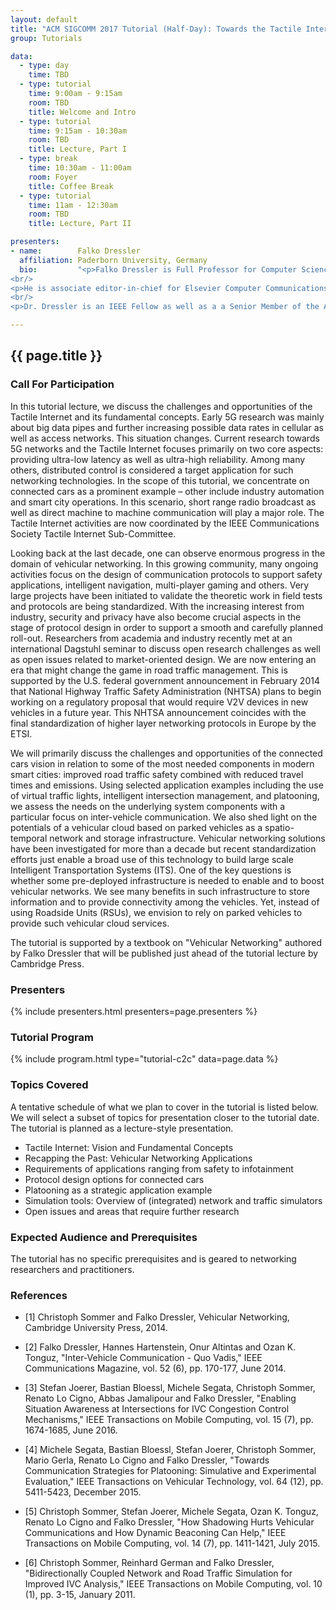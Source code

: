 ```yaml
---
layout: default
title: "ACM SIGCOMM 2017 Tutorial (Half-Day): Towards the Tactile Internet: Low Latency Communication for Connected Cars"
group: Tutorials

data:
  - type: day
    time: TBD
  - type: tutorial
    time: 9:00am - 9:15am
    room: TBD
    title: Welcome and Intro
  - type: tutorial
    time: 9:15am - 10:30am
    room: TBD
    title: Lecture, Part I
  - type: break
    time: 10:30am - 11:00am
    room: Foyer
    title: Coffee Break
  - type: tutorial
    time: 11am - 12:30am
    room: TBD
    title: Lecture, Part II

presenters:
- name:        Falko Dressler
  affiliation: Paderborn University, Germany
  bio:         "<p>Falko Dressler is Full Professor for Computer Science and Chair for Distributed Embedded Systems at the Heinz Nixdorf Institute and the Dept. of Computer Science, University of Paderborn, where he is also a member of the University Senate. Dr. Dressler received his M.Sc. and Ph.D. degrees from the Dept. of Computer Science, University of Erlangen in 1998 and 2003, respectively.</p>
<br/>
<p>He is associate editor-in-chief for Elsevier Computer Communications as well as an editor for journals such as IEEE Trans. on Mobile Computing, Elsevier Ad Hoc Networks, and Elsevier Nano Communication Networks. He has been guest editor of special issues in IEEE Journal on Selected Areas in Communications (JSAC), IEEE Communications Magazine, Elsevier Ad Hoc Networks, and many others. Dr. Dressler has been chairing conferences such as IEEE INFOCOM, ACM MobiSys, ACM MobiHoc, IEEE VNC, IEEE GLOBECOM, and many others. He authored the textbooks Self-Organization in Sensor and Actor Networks published by Wiley & Sons and Vehicular Networking published by Cambridge University Press. Dr. Dressler has been an IEEE Distinguished Lecturer as well as an ACM Distinguished Speaker.</p>
<br/>
<p>Dr. Dressler is an IEEE Fellow as well as a a Senior Member of the ACM, and member of GI. He also serves in the IEEE COMSOC Conference Council. His research objectives include adaptive wireless networking, self-organization techniques, and embedded system design with applications in ad hoc and sensor networks, vehicular networks, industrial wireless networks, and nano-networking.</p>"

---
```


## {{ page.title }}

### Call For Participation

In this tutorial lecture, we discuss the challenges and opportunities of the Tactile Internet and its fundamental concepts. Early 5G research was mainly about big data pipes and further increasing possible data rates in cellular as well as access networks. This situation changes. Current research towards 5G networks and the Tactile Internet focuses primarily on two core aspects: providing ultra-low latency as well as ultra-high reliability. Among many others, distributed control is considered a target application for such networking technologies. In the scope of this tutorial, we concentrate on connected cars as a prominent example – other include industry automation and smart city operations. In this scenario, short range radio broadcast as well as direct machine to machine communication will play a major role. The Tactile Internet activities are now coordinated by the IEEE Communications Society Tactile Internet Sub-Committee.

Looking back at the last decade, one can observe enormous progress in the domain of vehicular networking. In this growing community, many ongoing activities focus on the design of communication protocols to support safety applications, intelligent navigation, multi-player gaming and others. Very large projects have been initiated to validate the theoretic work in field tests and protocols are being standardized. With the increasing interest from industry, security and privacy have also become crucial aspects in the stage of protocol design in order to support a smooth and carefully planned roll-out. Researchers from academia and industry recently met at an international Dagstuhl seminar to discuss open research challenges as well as open issues related to market-oriented design. We are now entering an era that might change the game in road traffic management. This is supported by the U.S. federal government announcement in February 2014 that National Highway Traffic Safety Administration (NHTSA) plans to begin working on a regulatory proposal that would require V2V devices in new vehicles in a future year. This NHTSA announcement coincides with the final standardization of higher layer networking protocols in Europe by the ETSI.

We will primarily discuss the challenges and opportunities of the connected cars vision in relation to some of the most needed components in modern smart cities: improved road traffic safety combined with reduced travel times and emissions. Using selected application examples including the use of virtual traffic lights, intelligent intersection management, and platooning, we assess the needs on the underlying system components with a particular focus on inter-vehicle communication. We also shed light on the potentials of a vehicular cloud based on parked vehicles as a spatio-temporal network and storage infrastructure. Vehicular networking solutions have been investigated for more than a decade but recent standardization efforts just enable a broad use of this technology to build large scale Intelligent Transportation Systems (ITS). One of the key questions is whether some pre-deployed infrastructure is needed to enable and to boost vehicular networks. We see many benefits in such infrastructure to store information and to provide connectivity among the vehicles. Yet, instead of using Roadside Units (RSUs), we envision to rely on parked vehicles to provide such vehicular cloud services.

The tutorial is supported by a textbook on "Vehicular Networking" authored by Falko Dressler that will be published just ahead of the tutorial lecture by Cambridge Press.

### Presenters

{% include presenters.html presenters=page.presenters %}

### Tutorial Program

{% include program.html type="tutorial-c2c" data=page.data %}

### Topics Covered

A tentative schedule of what we plan to cover in the tutorial is listed below. We will select a subset of topics for presentation closer to the tutorial date. The tutorial is planned as a lecture-style presentation.

- Tactile Internet: Vision and Fundamental Concepts
- Recapping the Past: Vehicular Networking Applications
- Requirements of applications ranging from safety to infotainment
- Protocol design options for connected cars
- Platooning as a strategic application example
- Simulation tools: Overview of (integrated) network and traffic simulators
- Open issues and areas that require further research

### Expected Audience and Prerequisites

The tutorial has no specific prerequisites and is geared to networking researchers and practitioners. 

### References

- [1] Christoph Sommer and Falko Dressler, Vehicular Networking, Cambridge University Press, 2014.

- [2] Falko Dressler, Hannes Hartenstein, Onur Altintas and Ozan K. Tonguz, "Inter-Vehicle Communication - Quo Vadis," IEEE Communications Magazine, vol. 52 (6), pp. 170-177, June 2014.

- [3] Stefan Joerer, Bastian Bloessl, Michele Segata, Christoph Sommer, Renato Lo Cigno, Abbas Jamalipour and Falko Dressler, "Enabling Situation Awareness at Intersections for IVC Congestion Control Mechanisms," IEEE Transactions on Mobile Computing, vol. 15 (7), pp. 1674-1685, June 2016.

- [4] Michele Segata, Bastian Bloessl, Stefan Joerer, Christoph Sommer, Mario Gerla, Renato Lo Cigno and Falko Dressler, "Towards Communication Strategies for Platooning: Simulative and Experimental Evaluation," IEEE Transactions on Vehicular Technology, vol. 64 (12), pp. 5411-5423, December 2015.

- [5] Christoph Sommer, Stefan Joerer, Michele Segata, Ozan K. Tonguz, Renato Lo Cigno and Falko Dressler, "How Shadowing Hurts Vehicular Communications and How Dynamic Beaconing Can Help," IEEE Transactions on Mobile Computing, vol. 14 (7), pp. 1411-1421, July 2015.

- [6] Christoph Sommer, Reinhard German and Falko Dressler, "Bidirectionally Coupled Network and Road Traffic Simulation for Improved IVC Analysis," IEEE Transactions on Mobile Computing, vol. 10 (1), pp. 3-15, January 2011.
